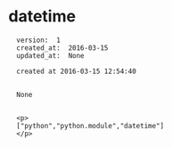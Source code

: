 
  # datetime

      version:  1
      created_at:  2016-03-15
      updated_at:  None

      created at 2016-03-15 12:54:40 


      None


      <p>
      ["python","python.module","datetime"]
      </p>

  